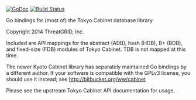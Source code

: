 [![GoDoc](https://godoc.org/github.com/TerraTech/go-tokyocabinet?status.svg)](https://godoc.org/github.com/TerraTech/go-tokyocabinet)
[![Build Status](https://travis-ci.org/TerraTech/go-tokyocabinet.svg?branch=master)](https://travis-ci.org/TerraTech/go-tokyocabinet)

Go bindings for (most of) the Tokyo Cabinet database library.

Copyright 2014 ThreatGRID, Inc.

Included are API mappings for the abstract (ADB), hash (HDB), B+ (BDB), and
fixed-size (FDB) modules of Tokyo Cabinet. TDB is not mapped at this time.

The newer Kyoto Cabinet library has separately maintained Go bindings by a
different author. If your software is compatible with the GPLv3 license, you
should use it instead; see http://bitbucket.org/ww/cabinet

Please see the upstream Tokyo Cabinet API documentation for usage.
